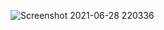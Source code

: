 ![Screenshot 2021-06-28 220336](https://user-images.githubusercontent.com/77285709/123663501-a9133380-d860-11eb-8179-6f880aed7b29.png)

